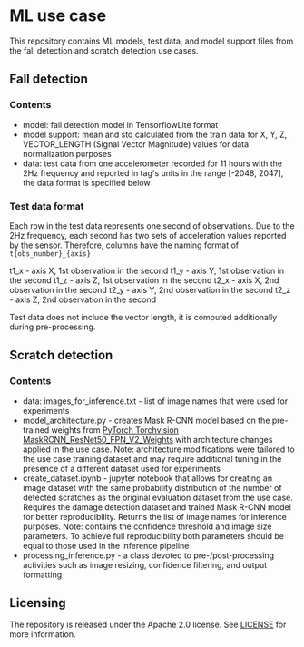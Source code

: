 # ML use case

This repository contains ML models, test data, and model support files from the fall detection and scratch detection use cases.

## Fall detection

### Contents

- model: fall detection model in TensorflowLite format
- model support: mean and std calculated from the train data for X, Y, Z, VECTOR_LENGTH (Signal Vector Magnitude) values for data normalization purposes
- data: test data from one accelerometer recorded for 11 hours with the 2Hz frequency and reported in tag's units in the range [-2048, 2047], the data format is specified below

### Test data format

Each row in the test data represents one second of observations. Due to the 2Hz frequency, each second has two sets of acceleration values reported by the sensor. 
Therefore, columns have the naming format of `t{obs_number}_{axis}`

t1_x - axis X, 1st observation in the second
t1_y - axis Y, 1st observation in the second
t1_z - axis Z, 1st observation in the second
t2_x - axis X, 2nd observation in the second
t2_y - axis Y, 2nd observation in the second
t2_z - axis Z, 2nd observation in the second

Test data does not include the vector length, it is computed additionally during pre-processing. 

## Scratch detection

### Contents

- data: images_for_inference.txt - list of image names that were used for experiments 
- model_architecture.py - creates Mask R-CNN model based on the pre-trained weights from [PyTorch Torchvision MaskRCNN_ResNet50_FPN_V2_Weights](https://pytorch.org/vision/main/models/generated/torchvision.models.detection.maskrcnn_resnet50_fpn_v2.html) with architecture changes applied in the use case. Note: architecture modifications were tailored to the use case training dataset and may require additional tuning in the presence of a different dataset used for experiments
- create_dataset.ipynb - jupyter notebook that allows for creating an image dataset with the same probability distribution of the number of detected scratches as the original evaluation dataset from the use case. Requires the damage detection dataset and trained Mask R-CNN model for better reproducibility. Returns the list of image names for inference purposes. Note: contains the confidence threshold and image size parameters. To achieve full reproducibility both parameters should be equal to those used in the inference pipeline
- processing_inference.py - a class devoted to pre-/post-processing activities such as image resizing, confidence filtering, and output formatting

## Licensing
The repository is released under the Apache 2.0 license. See [LICENSE](LICENSE) for more information.